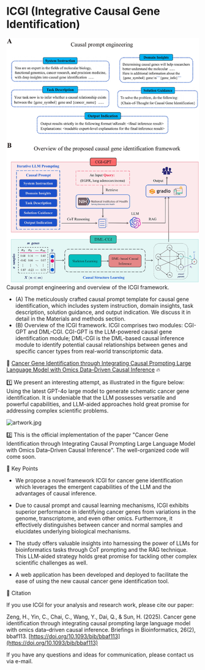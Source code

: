 # ICGI (Integrative Causal Gene Identification)

![ICGI_overview](ICGI_overview.jpeg)  
Causal prompt engineering and overview of the ICGI framework.
- (A) The meticulously crafted causal prompt template for causal gene identification, which includes system instruction, domain insights, task description, solution guidance, and output indication. We discuss it in detail in the Materials and methods section.
- (B) Overview of the ICGI framework. ICGI comprises two modules: CGI-GPT and DML-CGI. CGI-GPT is the LLM-powered causal gene identification module; DML-CGI is the DML-based causal inference module to identify potential causal relationships between genes and specific cancer types from real-world transcriptomic data.

🧬 [Cancer Gene Identification through Integrating Causal Prompting Large Language Model with Omics Data–Driven Causal Inference](https://doi.org/10.1093/bib/bbaf113) 🔥

1️⃣ We present an interesting attempt, as illustrated in the figure below: Using the latest GPT-4o large model to generate schematic cancer gene identification. It is undeniable that the LLM possesses versatile and powerful capabilities, and LLM-aided approaches hold great promise for addressing complex scientific problems.

![artwork.jpg](artwork.jpg)

2️⃣ This is the official implementation of the paper "Cancer Gene Identification through Integrating Causal Prompting Large Language Model with Omics Data–Driven Causal Inference". The well-organized code will come soon.

🚀 Key Points

- We propose a novel framework ICGI for cancer gene identification which leverages the emergent capabilities of the LLM and the advantages of causal inference.

- Due to causal prompt and causal learning mechanisms, ICGI exhibits superior performance in identifying cancer genes from variations in the genome, transcriptome, and even other omics. Furthermore, it effectively distinguishes between cancer and normal samples and elucidates underlying biological mechanisms.

- The study offers valuable insights into harnessing the power of LLMs for bioinformatics tasks through CoT prompting and the RAG technique. This LLM-aided strategy holds great promise for tackling other complex scientific challenges as well.

- A web application has been developed and deployed to facilitate the ease of using the new causal cancer gene identification tool.

📝 Citation

If you use ICGI for your analysis and research work, please cite our paper:

Zeng, H., Yin, C., Chai, C., Wang, Y., Dai, Q., & Sun, H. (2025). Cancer gene identification through integrating causal prompting large language model with omics data–driven causal inference. Briefings in Bioinformatics, 26(2), bbaf113. [https://doi.org/10.1093/bib/bbaf113](https://doi.org/10.1093/bib/bbaf113)

If you have any questions and ideas for communication, please contact us via e-mail.
